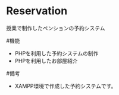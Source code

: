 # Reservation
授業で制作したペンションの予約システム

#機能
* PHPを利用した予約システムの制作
* PHPを利用したお部屋紹介

#備考
* XAMPP環境で作成した予約システムです。